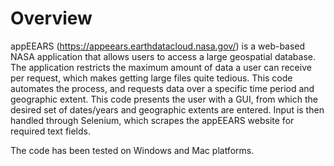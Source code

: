 # Overview

appEEARS (https://appeears.earthdatacloud.nasa.gov/) is a web-based NASA application that allows users to access a large geospatial database.  The application restricts the maximum amount of data a user can receive per request, which makes getting large files quite tedious.  This code automates the process, and requests data over a specific time period and geographic extent.  This code presents the user with a GUI, from which the desired set of dates/years and geographic extents are entered.  Input is then handled through Selenium, which scrapes the appEEARS website for required text fields.

The code has been tested on Windows and Mac platforms. 
